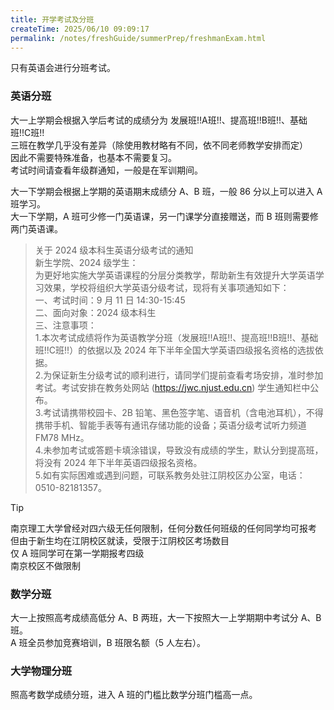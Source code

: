 ```yaml
---
title: 开学考试及分班
createTime: 2025/06/10 09:09:17
permalink: /notes/freshGuide/summerPrep/freshmanExam.html
---
```

只有英语会进行分班考试。   
### 英语分班

大一上学期会根据入学后考试的成绩分为 发展班!!A班!!、提高班!!B班!!、基础班!!C班!!   
三班在教学几乎没有差异（除使用教材略有不同，依不同老师教学安排而定）   
因此不需要特殊准备，也基本不需要复习。   
考试时间请查看年级群通知，一般是在军训期间。   

大一下学期会根据上学期的英语期末成绩分 A、B 班，一般 86 分以上可以进入 A 班学习。   
大一下学期，A 班可少修一门英语课，另一门课学分直接赠送，而 B 班则需要修两门英语课。

>关于 2024 级本科生英语分级考试的通知   
新生学院、2024 级学生：   
 >  为更好地实施大学英语课程的分层分类教学，帮助新生有效提升大学英语学习效果，学校将组织大学英语分级考试，现将有关事项通知如下：   
 > 一、考试时间：9 月 11 日 14:30-15:45   
 > 二、面向对象：2024 级本科生   
 > 三、注意事项：   
 > 1.本次考试成绩将作为英语教学分班（发展班!!A班!!、提高班!!B班!!、基础班!!C班!!）的依据以及 2024 年下半年全国大学英语四级报名资格的选拔依据。   
>  2.为保证新生分级考试的顺利进行，请同学们提前查看考场安排，准时参加考试。考试安排在教务处网站 (https://jwc.njust.edu.cn) 学生通知栏中公布。   
 > 3.考试请携带校园卡、2B 铅笔、黑色签字笔、语音机（含电池耳机），不得携带手机、智能手表等有通讯存储功能的设备；英语分级考试听力频道 FM78 MHz。   
>  4.未参加考试或答题卡填涂错误，导致没有成绩的学生，默认分到提高班，将没有 2024 年下半年英语四级报名资格。   
>  5.如有实际困难或遇到问题，可联系教务处驻江阴校区办公室，电话：0510-82181357。   
>


> [!TIP]
> 南京理工大学曾经对四六级无任何限制，任何分数任何班级的任何同学均可报考   
> 但由于新生均在江阴校区就读，受限于江阴校区考场数目      
> 仅 A 班同学可在第一学期报考四级   
> 南京校区不做限制   

### 数学分班

大一上按照高考成绩高低分 A、B 两班，大一下按照大一上学期期中考试分 A、B 班。      
A 班全员参加竞赛培训，B 班限名额（5 人左右）。

### 大学物理分班

照高考数学成绩分班，进入 A 班的门槛比数学分班门槛高一点。